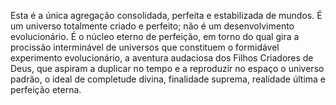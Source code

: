 ﻿Esta é a única agregação consolidada, perfeita e estabilizada de mundos. É um universo totalmente criado e perfeito; não é um desenvolvimento evolucionário. É o núcleo eterno de perfeição, em torno do qual gira a procissão interminável de universos que constituem o formidável experimento evolucionário, a aventura audaciosa dos Filhos Criadores de Deus, que aspiram a duplicar no tempo e a reproduzir no espaço o universo padrão, o ideal de completude divina, finalidade suprema, realidade última e perfeição eterna.